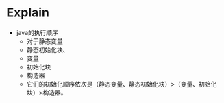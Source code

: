 # Explain

- java的执行顺序
    - 对于静态变量
    - 静态初始化块、
    - 变量
    - 初始化块
    - 构造器
    - 它们的初始化顺序依次是（静态变量、静态初始化块）>（变量、初始化块）>构造器。
  